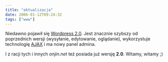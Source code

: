 ```yaml
---
title: "aktualizacja"
date: 2006-01-12T09:24:32
tags: ["www"]
---
```


Niedawno pojawił się <a href="http://wordpress.org/development/2005/12/wp2/">Wordpress 2.0</a>. Jest znacznie szybszy od poprzednich wersji (wysyłanie, edytowanie, oglądanie), wykorzystuje technologię <a href="http://pl.wikipedia.org/wiki/AJAX">AJAX</a> i ma nowy panel admina.

I z racji tych i innych <em>onjin.net</em> też posiada już wersję <strong>2.0</strong>. Witamy, witamy ;)
